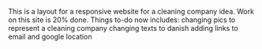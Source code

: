This is a layout for a responsive website for a cleaning company idea. Work on this site is 20% done.
Things to-do now includes:
changing pics to represent a cleaning company
changing texts to danish
adding links to email and google location
